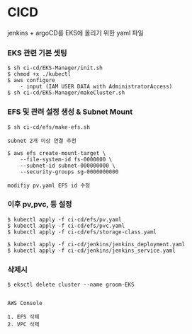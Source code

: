 # CICD
jenkins + argoCD를 EKS에 올리기 위한 yaml 파일


### EKS 관련 기본 셋팅
```
$ sh ci-cd/EKS-Manager/init.sh
$ chmod +x ./kubectl
$ aws configure
    - input (IAM USER DATA with AdministratorAccess)
$ sh ci-cd/EKS-Manager/makeCluster.sh
```

### EFS 및 관려 설정 생성 & Subnet Mount
```
$ sh ci-cd/efs/make-efs.sh

subnet 2개 이상 연결 추천

$ aws efs create-mount-target \
    --file-system-id fs-0000000 \
    --subnet-id subnet-000000000 \
    --security-groups sg-0000000000
    
modifiy pv.yaml EFS id 수정
``` 

### 이후 pv,pvc, 등 설정 

```
$ kubectl apply -f ci-cd/efs/pv.yaml
$ kubectl apply -f ci-cd/efs/pvc.yaml
$ kubectl apply -f ci-cd/efs/storage-class.yaml

$ kubectl apply -f ci-cd/jenkins/jenkins_deployment.yaml
$ kubectl apply -f ci-cd/jenkins/jenkins_service.yaml
```


### 삭제시 
```
$ eksctl delete cluster --name groom-EKS


AWS Console

1. EFS 삭제
2. VPC 삭제
```

